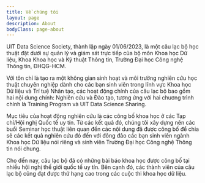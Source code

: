 ```yaml
---
title: Về chúng tôi
layout: page
description: About
bodyClass: page-about
---
```


UIT Data Science Society, thành lập ngày 01/06/2023, là một câu lạc bộ học thuật đặt dưới sự quản lý và giám sát trực tiếp của bộ môn Khoa học Dữ liệu, Khoa Khoa học và Kỹ thuật Thông tin, Trường Đại học Công nghệ Thông tin, ĐHQG-HCM.

Với tôn chỉ là tạo ra một không gian sinh hoạt và môi trường nghiên cứu học thuật chuyên nghiệp dành cho các bạn sinh viên trong lĩnh vực Khoa học Dữ liệu và Trí tuệ Nhân tạo, các hoạt động chính của câu lạc bộ bao gồm hai nội dung chính: Nghiên cứu và Đào tạo, tương ứng với hai chương trình chính là Training Program và UIT Data Science Sharing.

Mục tiêu của hoạt động nghiên cứu là các công bố khoa học ở các Tạp chí/Hội nghị Quốc tế uy tín. Từ các kết quả đó, chúng tôi xây dựng nên các buổi Seminar học thuật liên quan đến các nội dung đã được công bố để chia sẻ các kết quả nghiên cứu đó đến với đông đảo các bạn sinh viên ngành Khoa học Dữ liệu nói riêng và sinh viên Trường Đại học Công nghệ Thông tin nói chung.

Cho đến nay, câu lạc bộ đã có những bài báo khoa học được công bố tại nhiều hội nghị thế giới quốc tế uy tín. Bên cạnh đó, các thành viên của câu lạc bộ cũng đạt được thứ hạng cao trong các cuộc thi khoa học dữ liệu.
